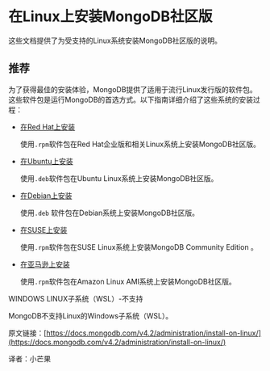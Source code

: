 # 在Linux上安装MongoDB社区版

这些文档提供了为受支持的Linux系统安装MongoDB社区版的说明。

## 推荐

为了获得最佳的安装体验，MongoDB提供了适用于流行Linux发行版的软件包。这些软件包是运行MongoDB的首选方式。以下指南详细介绍了这些系统的安装过程：

* [在Red Hat上安装](https://docs.mongodb.com/v4.2/tutorial/install-mongodb-on-red-hat/)

  使用`.rpm`软件包在Red Hat企业版和相关Linux系统上安装MongoDB社区版。

* [在Ubuntu上安装](https://docs.mongodb.com/v4.2/tutorial/install-mongodb-on-ubuntu/)

  使用`.deb`软件包在Ubuntu Linux系统上安装MongoDB社区版。

* [在Debian上安装](https://docs.mongodb.com/v4.2/tutorial/install-mongodb-on-debian/)

  使用`.deb` 软件包在Debian系统上安装MongoDB社区版。

* [在SUSE上安装](https://docs.mongodb.com/v4.2/tutorial/install-mongodb-on-suse/)

  使用`.rpm`软件包在SUSE Linux系统上安装MongoDB Community Edition 。

* [在亚马逊上安装](https://docs.mongodb.com/v4.2/tutorial/install-mongodb-on-amazon/)

  使用`.rpm`软件包在Amazon Linux AMI系统上安装MongoDB社区版。

WINDOWS LINUX子系统（WSL）-不支持

MongoDB不支持Linux的Windows子系统（WSL）。

原文链接：[https://docs.mongodb.com/v4.2/administration/install-on-linux/](https://docs.mongodb.com/v4.2/administration/install-on-linux/)

译者：小芒果

